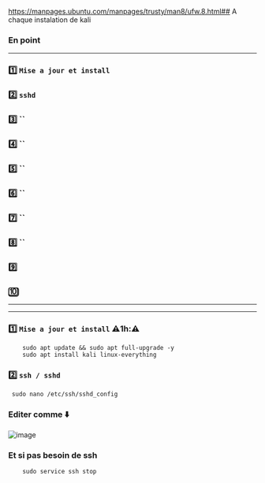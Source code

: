 https://manpages.ubuntu.com/manpages/trusty/man8/ufw.8.html## A chaque instalation de kali
### En  point
---
### 1️⃣ `Mise a jour et install`
### 2️⃣ `sshd`
### 3️⃣ ``
### 4️⃣ ``
### 5️⃣ ``
### 6️⃣ ``
### 7️⃣ ``
### 8️⃣ ``
### 9️⃣
### 🔟
---
---
### 1️⃣ `Mise a jour et install` ⚠️1h:⚠️
        sudo apt update && sudo apt full-upgrade -y
        sudo apt install kali linux-everything

 ### 2️⃣ `ssh / sshd`
     sudo nano /etc/ssh/sshd_config

### Editer comme ⬇️
![image](https://github.com/user-attachments/assets/11a94ff4-fa2e-490d-a8c3-0d16db61c704)

### Et si pas besoin de ssh
        sudo service ssh stop



























